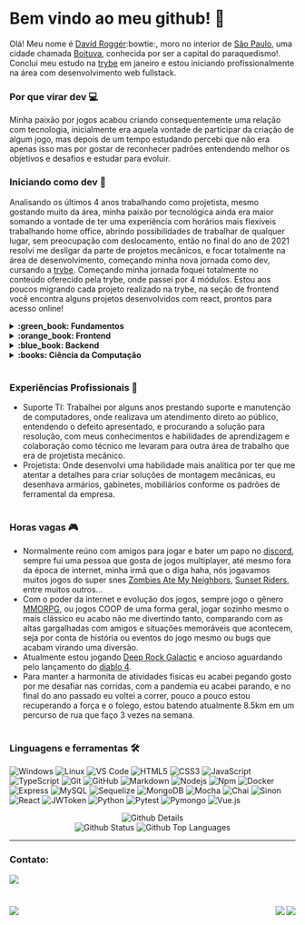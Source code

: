 # Bem vindo ao meu github! :wave:

Olá! Meu nome é [Davíd Roggér](https://www.linkedin.com/in/davidrogger/):bowtie:, moro no interior de [São Paulo](https://pt.wikipedia.org/wiki/S%C3%A3o_Paulo), uma cidade chamada [Boituva](https://www.boituva.sp.gov.br/), conhecida por ser a capital do paraquedismo!.
Conclui meu estudo na [trybe](https://www.betrybe.com/) em janeiro e estou iniciando profissionalmente na área com desenvolvimento web fullstack.
### Por que virar dev :computer:

Minha paixão por jogos acabou criando consequentemente uma relação com tecnologia, inicialmente era aquela vontade de participar da criação de algum jogo, mas depois de um tempo estudando percebi que não era apenas isso mas por gostar de reconhecer padrões entendendo melhor os objetivos e desafios e estudar para evoluir.

### Iniciando como dev :rocket:

Analisando os últimos 4 anos trabalhando como projetista, mesmo gostando muito da área, minha paixão por tecnológica ainda era maior somando a vontade de ter uma experiência com horários mais flexíveis trabalhando home office, abrindo possibilidades de trabalhar de qualquer lugar, sem preocupação com deslocamento, então no final do ano de 2021 resolvi me desligar da parte de projetos mecânicos, e focar totalmente na área de desenvolvimento, começando minha nova jornada como dev, cursando a [trybe](https://www.betrybe.com/).
Começando minha jornada foquei totalmente no conteúdo oferecido pela trybe, onde passei por 4 módulos. Estou aos poucos migrando cada projeto realizado na trybe, na seção de frontend você encontra alguns projetos desenvolvidos com react, prontos para acesso online!

<details>
  <summary>
    <strong>
      :green_book: Fundamentos
    </strong>
  </summary>

  #

  Onde conheci o github e seu funcionamento, aprendi minha primeira linguagem, Javascript e aumentei o nível de lógica de programação, focando sempre em boas práticas, foi apresentando e executado o uso de testes como algo fundamental no dia a dia para desenvolver aplicações com mais qualidade.
  
  [Detalhes dos projetos de Fundamentos](https://github.com/davidrogger/trybe-fundamentos)
  #
</details>

<details>
  <summary>
    <strong>
      :orange_book: Frontend
    </strong>
  </summary>

  #
  Esse modulo foi focado em aprender o funcionamento da biblioteca React.js, por ser muito reconhecida e usada no mercado de trabalho, aprendi a utilizar ela usando classes inicialmente para ser apto há realizar manutenção caso me depare com algum legado futuramente e por ser mais complicada comparando com sua versão funcional. Durante esse módulo foi abordado conceitos básicos e noções de uso do Agile usando Scrum e Kanban nos projetos em grupo.
  
  [Detalhes dos projetos de Frontend](https://github.com/davidrogger/trybe-frontend)
   
  </div>  
  </details>

</details>

<details>
  <summary>
    <strong>
      :blue_book: Backend
    </strong>
  </summary>

  #
  Conteinerização usando Docker, e seus benefícios para garantir o funcionamento da aplicação em um ambiente de contêineres, foi o modulo mais longo e cansativo, por ter muito material teórico e conceitos, que pareciam muito confusos no começo, aprendi a desenvolver um código para backend, robusto, usando Arquitetura de software seguindo padrão MSC, limpo, escalável usando banco de dados e realizando testes automatizados.

  [Detalhes dos projetos de Back-end](https://github.com/davidrogger/trybe-backend)
   
  </div>

  #
</details>

<details>
  <summary>
    <strong>
      :books: Ciência da Computação
    </strong>
  </summary>

  #
  Iniciada uma nova linguagem, Python, padrões de projetos, raspagem de dados, complexidade de tempo e espaço com algoritmos e estrutura de dados, com alocamento de memória, funcionamento de pilhas, filas, conjuntos entre muitos outros conceitos e padrões.

  [Detalhes dos projetos de Ciência da Computação](https://github.com/davidrogger/trybe-ciencia-da-computacao)

</details>

#
### Experiências Profissionais :wrench:

- Suporte TI: Trabalhei por alguns anos prestando suporte e manutenção de computadores, onde realizava um atendimento direto ao público, entendendo o defeito apresentado, e procurando a solução para resolução, com meus conhecimentos e habilidades de aprendizagem e colaboração como técnico me levaram para outra área de trabalho que era de projetista mecânico.
- Projetista: Onde desenvolvi uma habilidade mais analítica por ter que me atentar a detalhes para criar soluções de montagem mecânicas, eu desenhava armários, gabinetes, mobiliários conforme os padrões de ferramental da empresa.

#

### Horas vagas :video_game:

- Normalmente reúno com amigos para jogar e bater um papo no [discord](https://en.wikipedia.org/wiki/Discord), sempre fui uma pessoa que gosta de jogos multiplayer, até mesmo fora da época de internet, minha irmã que o diga haha, nós jogavamos muitos jogos do super snes [Zombies Ate My Neighbors](https://pt.wikipedia.org/wiki/Zombies_Ate_My_Neighbors), [Sunset Riders](https://pt.wikipedia.org/wiki/Sunset_Riders), entre muitos outros...
- Com o poder da internet e evolução dos jogos, sempre jogo o gênero [MMORPG](https://pt.wikipedia.org/wiki/MMORPG), ou jogos COOP de uma forma geral, jogar sozinho mesmo o mais clássico eu acabo não me divertindo tanto, comparando com as altas gargalhadas com amigos e situações memoráveis que acontecem, seja por conta de história ou eventos do jogo mesmo ou bugs que acabam virando uma diversão.
- Atualmente estou jogando [Deep Rock Galactic](https://store.steampowered.com/app/548430/Deep_Rock_Galactic/) e ancioso aguardando pelo lançamento do [diablo 4](https://diablo4.blizzard.com/pt-br/).
- Para manter a harmonita de atividades físicas eu acabei pegando gosto por me desafiar nas corridas, com a pandemia eu acabei parando, e no final do ano passado eu voltei a correr, pouco a pouco estou recuperando a força e o folego, estou batendo atualmente 8.5km em um percurso de rua que faço 3 vezes na semana.

#

###
### Linguagens e ferramentas 🛠

![Windows](http://img.shields.io/badge/-Windows-0078D6?style=flat-square&logo=windows&logoColor=ffffff)
![Linux](http://img.shields.io/badge/-Linux-ffb200?style=flat-square&logo=linux&logoColor=000000)
![VS Code](http://img.shields.io/badge/-VS%20Code-007ACC?style=flat-square&logo=visual-studio-code&logoColor=ffffff)
![HTML5](https://img.shields.io/badge/-HTML5-%23E44D27?style=flat-square&logo=html5&logoColor=ffffff)
![CSS3](https://img.shields.io/badge/-CSS3-%231572B6?style=flat-square&logo=css3)
![JavaScript](https://img.shields.io/badge/-JavaScript-%23F7DF1C?style=flat-square&logo=javascript&logoColor=000000&labelColor=%23F7DF1C&color=%23FFCE5A)
![TypeScript](https://img.shields.io/badge/-TypeScript-235a97?style=flat-square&logo=typescript&logoColor=ffffff)
![Git](https://img.shields.io/badge/-Git-%23F05032?style=flat-square&logo=git&logoColor=%23ffffff)
![GitHub](https://img.shields.io/badge/-GitHub-181717?style=flat-square&logo=github)
![Markdown](https://img.shields.io/badge/-Markdown-000000?style=flat-square&logo=markdown)
![Nodejs](https://img.shields.io/badge/-Nodejs-339933?style=flat-square&logo=Node.js&logoColor=ffffff)
![Npm](https://img.shields.io/badge/-npm-CB3837?style=flat-square&logo=npm)
![Docker](https://img.shields.io/badge/-Docker-003f8c?style=flat-square&logo=docker&logoColor=fff)
![Express](https://img.shields.io/badge/-Express-339999?style=flat-square&logo=express&logoColor=ffffff)
![MySQL](https://img.shields.io/badge/-MySQL-EAA221?style=flat-square&logo=mysql&logoColor=1e4c68)
![Sequelize](https://img.shields.io/badge/-Sequelize-02afef?style=flat-square&logo=sequelize&logoColor=ffffff)
![MongoDB](https://img.shields.io/badge/-MongoDB-b?style=flat-square&logo=MongoDB&logoColor=ffffff)
![Mocha](https://img.shields.io/badge/-Mocha-896446?style=flat-square&logo=mocha&logoColor=ffffff)
![Chai](https://img.shields.io/badge/-Chai-a40802?style=flat-square&logo=chai)
![Sinon](https://img.shields.io/badge/-Sinon-a0d3a4?style=flat-square&logo=sinon)
![React](https://img.shields.io/badge/-React.js-61DAFB?style=flat-square&logo=react&logoColor=ffffff)
![JWToken](https://img.shields.io/badge/-JWToken-000?style=flat-square&logo=jsonwebtokens&logoColor=d63aff)
![Python](https://img.shields.io/badge/-Python-%23F7DF1C?style=flat-square&logo=python)
![Pytest](https://img.shields.io/badge/-Pytest-fff?style=flat-square&logo=pytest)
![Pymongo](https://img.shields.io/badge/-Pymongo-b?style=flat-square&logo=Pymongo)
![Vue.js](https://img.shields.io/badge/-Vue.js-1A1A1A?style=flat-square&logo=vue.js)


<div align="center">
    <img alt="Github Details" src="https://github-profile-summary-cards.vercel.app/api/cards/profile-details?username=davidrogger&theme=github_dark">
  <div align="center">
    <img alt="Github Status" src="https://github-profile-summary-cards.vercel.app/api/cards/stats?username=davidrogger&theme=github_dark">
    <img alt="Github Top Languages" src="https://github-profile-summary-cards.vercel.app/api/cards/repos-per-language?username=davidrogger&theme=github_dark">
  </div>
</div>
<hr>
<h3>Contato:</h3>
<div>
<a href="https://www.linkedin.com/in/davidrogger/" target="_blank"><img src="https://img.shields.io/badge/-LinkedIn-%230077B5?style=for-the-badge&logo=linkedin&logoColor=white" target="_blank"></a>
<h1 align="center">
  <img align="left" src="https://visitor-badge.laobi.icu/badge?page_id=davidrogger" />
  <img align="right" src="https://img.shields.io/github/followers/davidrogger?label=Follow&style=social" />
</h1>
</div>

#

<div align="right">
  <img src="https://badgen.net/badge/last%20update/04-04-2023/blue">
</div>
